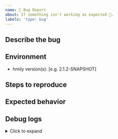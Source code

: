 ```yaml
---
name: 🐛 Bug Report
about: If something isn't working as expected 🤔.
labels: 'type: bug'
---
```


## Describe the bug
<!--
A clear and concise description of what the bug is.
-->

## Environment

- hmily version(s): [e.g. 2.1.2-SNAPSHOT]

## Steps to reproduce


## Expected behavior
<!--
A clear and concise description of what you expected to happen.
-->

## Debug logs
<!--
Add your debug logs here.
-->

<details>
<summary>Click to expand</summary>

```
replace this line with your debug logs
```
</details>
